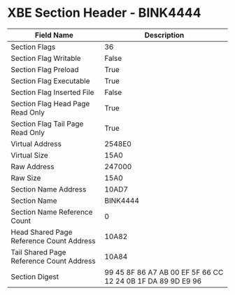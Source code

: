 # XBE Section Header - BINK4444

| Field Name | Description |
|---|---|
| Section Flags | 36 |
| Section Flag Writable | False |
| Section Flag Preload | True |
| Section Flag Executable | True |
| Section Flag Inserted File | False |
| Section Flag Head Page Read Only | True |
| Section Flag Tail Page Read Only | True |
| Virtual Address | 2548E0 |
| Virtual Size | 15A0 |
| Raw Address | 247000 |
| Raw Size | 15A0 |
| Section Name Address | 10AD7 |
| Section Name | BINK4444 |
| Section Name Reference Count | 0 |
| Head Shared Page Reference Count Address | 10A82 |
| Tail Shared Page Reference Count Address | 10A84 |
| Section Digest | 99 45 8F 86 A7 AB 00 EF 5F 66 CC 12 24 0B 1F DA 89 9D E9 96 |
